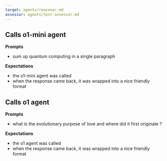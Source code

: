 ```yaml
---
target: agents/reasoner.md
assessor: agents/test-assessor.md
---
```


## Calls o1-mini agent

**Prompts**

- sum up quantum computing in a single paragraph

**Expectations**

- the o1-mini agent was called
- when the response came back, it was wrapped into a nice friendly format

## Calls o1 agent

**Prompts**

- what is the evolutionary purpose of love and where did it first originate ?

**Expectations**

- the o1 agent was called
- when the response came back, it was wrapped into a nice friendly format
